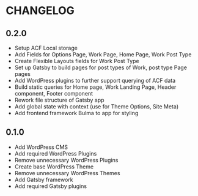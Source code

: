 # CHANGELOG

## 0.2.0
- Setup ACF Local storage
- Add Fields for Options Page, Work Page, Home Page, Work Post Type
- Create Flexible Layouts fields for Work Post Type
- Set up Gatsby to build pages for post types of Work, post type Page pages
- Add WordPress plugins to further support querying of ACF data
- Build static queries for Home page, Work Landing Page, Header component, Footer component
- Rework file structure of Gatsby app
- Add global state with context (use for Theme Options, Site Meta)
- Add frontend framework Bulma to app for styling

## 0.1.0
- Add WordPress CMS
- Add required WordPress Plugins
- Remove unnecessary WordPress Plugins
- Create base WordPress Theme
- Remove unnecessary WordPress Themes
- Add Gatsby framework
- Add required Gatsby plugins